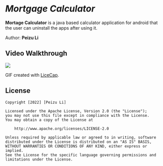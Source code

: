 # *Mortgage Calculator*

**Mortage Calculator** is a java based calculator application for android that the user can uninstall the apps after using it.

Author: **Peizu Li**

## Video Walkthrough

![](https://i.imgur.com/HwUdEvI.gif)

GIF created with [LiceCap](http://www.cockos.com/licecap/).


## License

    Copyright [2022] [Peizu Li]

    Licensed under the Apache License, Version 2.0 (the "License");
    you may not use this file except in compliance with the License.
    You may obtain a copy of the License at

        http://www.apache.org/licenses/LICENSE-2.0

    Unless required by applicable law or agreed to in writing, software
    distributed under the License is distributed on an "AS IS" BASIS,
    WITHOUT WARRANTIES OR CONDITIONS OF ANY KIND, either express or implied.
    See the License for the specific language governing permissions and
    limitations under the License.
